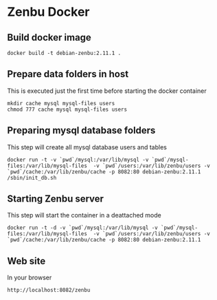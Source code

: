 # Zenbu Docker 

## Build docker image

`docker build -t debian-zenbu:2.11.1 .`

## Prepare data folders in host

This is executed just the first time before starting the docker container

```
mkdir cache mysql mysql-files users 
chmod 777 cache mysql mysql-files users 
```

## Preparing mysql database folders

This step will create all mysql database users and tables

```
docker run -t -v `pwd`/mysql:/var/lib/mysql -v `pwd`/mysql-files:/var/lib/mysql-files  -v `pwd`/users:/var/lib/zenbu/users -v `pwd`/cache:/var/lib/zenbu/cache -p 8082:80 debian-zenbu:2.11.1 /sbin/init_db.sh
```

## Starting Zenbu server 

This step will start the container in a deattached mode

```
docker run -t -d -v `pwd`/mysql:/var/lib/mysql -v `pwd`/mysql-files:/var/lib/mysql-files  -v `pwd`/users:/var/lib/zenbu/users -v `pwd`/cache:/var/lib/zenbu/cache -p 8082:80 debian-zenbu:2.11.1
```

## Web site

In your browser

```
http://localhost:8082/zenbu
```
